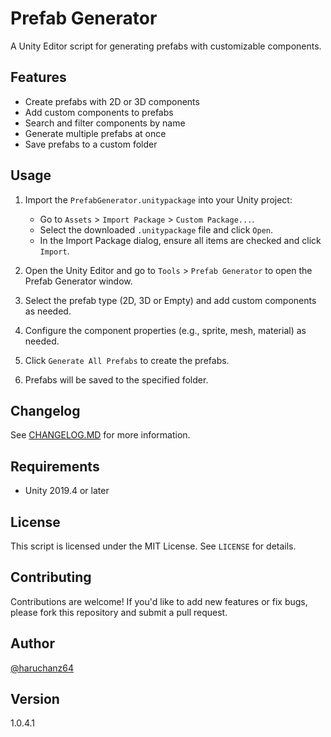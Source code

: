 # Prefab Generator

A Unity Editor script for generating prefabs with customizable components.

## Features

- Create prefabs with 2D or 3D components
- Add custom components to prefabs
- Search and filter components by name
- Generate multiple prefabs at once
- Save prefabs to a custom folder

## Usage

1. Import the `PrefabGenerator.unitypackage` into your Unity project:
   - Go to `Assets` > `Import Package` > `Custom Package...`.
   - Select the downloaded `.unitypackage` file and click `Open`.
   - In the Import Package dialog, ensure all items are checked and click `Import`.
   
2. Open the Unity Editor and go to `Tools` > `Prefab Generator` to open the Prefab Generator window.
3. Select the prefab type (2D, 3D or Empty) and add custom components as needed.
4. Configure the component properties (e.g., sprite, mesh, material) as needed.
5. Click `Generate All Prefabs` to create the prefabs.
6. Prefabs will be saved to the specified folder.

## Changelog
See [CHANGELOG.MD](https://github.com/haruchanz64/PrefabGenerator/blob/main/CHANGELOG.md) for more information.

## Requirements

- Unity 2019.4 or later
## License

This script is licensed under the MIT License. See `LICENSE` for details.

## Contributing

Contributions are welcome! If you'd like to add new features or fix bugs, please fork this repository and submit a pull request.

## Author

[@haruchanz64](https://github.com/haruchanz64)

## Version

1.0.4.1
